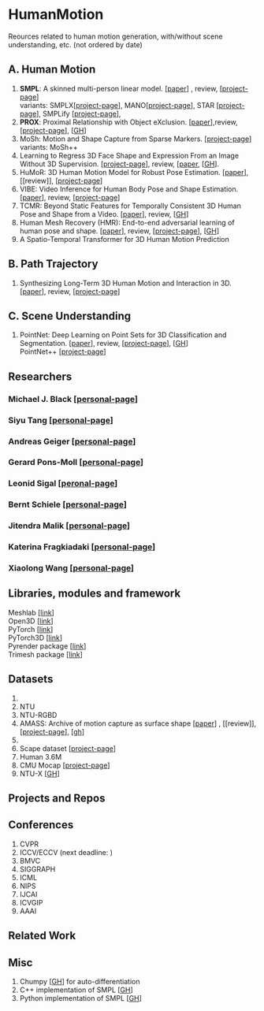 # HumanMotion
Reources related to human motion generation, with/without scene understanding, etc. (not ordered by date)

## A. Human Motion
1. **SMPL**: A skinned multi-person linear model. [[paper](https://files.is.tue.mpg.de/black/papers/SMPL2015.pdf)] , review, [[project-page](https://smpl.is.tue.mpg.de/)]  
    variants: SMPLX[[project-page](https://smpl-x.is.tue.mpg.de/)], MANO[[project-page](https://mano.is.tue.mpg.de/)], STAR [[project-page](https://star.is.tue.mpg.de/)], SMPLify [[project-page](https://smplify.is.tue.mpg.de/)],   
2. **PROX**: Proximal Relationship with Object eXclusion.  [[paper](https://ps.is.tuebingen.mpg.de/uploads_file/attachment/attachment/530/ICCV_2019___PROX.pdf)],review, [[project-page](https://prox.is.tue.mpg.de/)], [[GH](https://github.com/mohamedhassanmus/prox)]
3. MoSh: Motion and Shape Capture from Sparse Markers. [[project-page](https://ps.is.tuebingen.mpg.de/research_projects/mosh)]   
    variants: MoSh++
4. Learning to Regress 3D Face Shape and Expression From an Image Without 3D Supervision. [[project-page](https://ringnet.is.tue.mpg.de)], review, [[paper](https://openaccess.thecvf.com/content_CVPR_2019/papers/Sanyal_Learning_to_Regress_3D_Face_Shape_and_Expression_From_an_CVPR_2019_paper.pdf), [[GH](https://github.com/soubhiksanyal/RingNet)]. 
5. HuMoR: 3D Human Motion Model for Robust Pose Estimation. [[paper](https://geometry.stanford.edu/projects/humor/docs/humor.pdf)], [[review]], [[project-page](https://geometry.stanford.edu/projects/humor/)]
6. VIBE: Video Inference for Human Body Pose and Shape Estimation. [[paper](https://arxiv.org/pdf/1912.05656.pdf)], review, [[project-page](https://www.is.mpg.de/publications/vibe-cvpr-2020)]
7. TCMR: Beyond Static Features for Temporally Consistent 3D Human Pose and Shape from a Video. [[paper](https://arxiv.org/abs/2011.08627)], review, [[GH](https://github.com/hongsukchoi/TCMR_RELEASE)]
8.  Human Mesh Recovery (HMR): End-to-end adversarial learning of human pose and shape. [[paper](https://arxiv.org/pdf/1712.06584.pdf)], review, [[project-page](https://akanazawa.github.io/hmr/)], [[GH](https://github.com/akanazawa/hmr)]  
9.  A Spatio-Temporal Transformer for 3D Human Motion Prediction



## B. Path Trajectory
1. Synthesizing Long-Term 3D Human Motion and Interaction in 3D. [[paper](https://arxiv.org/pdf/2012.05522.pdf)], review, [[project-page](https://jiashunwang.github.io/Long-term-Motion-in-3D-Scenes/)]

## C. Scene Understanding
1.  PointNet: Deep Learning on Point Sets for 3D Classification and Segmentation. [[paper](https://arxiv.org/pdf/1612.00593.pdf)], review, [[project-page](http://stanford.edu/~rqi/pointnet/)], [[GH](https://github.com/charlesq34/pointnet)]  
    PointNet++ [[project-page](http://stanford.edu/~rqi/pointnet2/)]  

## Researchers
### Michael J. Black [[personal-page](https://ps.is.mpg.de/~black)]
### Siyu Tang [[personal-page](https://siyut.github.io/SiyuT/)]
### Andreas Geiger [[personal-page](http://www.cvlibs.net/)]
### Gerard Pons-Moll [[personal-page](https://virtualhumans.mpi-inf.mpg.de/people/pons-moll.html)]
### Leonid Sigal [[peronal-page](https://www.cs.ubc.ca/~lsigal/)]
### Bernt Schiele [[personal-page](https://www.mpi-inf.mpg.de/departments/computer-vision-and-machine-learning/people/bernt-schiele)]
### Jitendra Malik [[personal-page](https://people.eecs.berkeley.edu/~malik/)]
### Katerina Fragkiadaki [[personal-page](https://www.cs.cmu.edu/~katef/)]
### Xiaolong Wang [[personal-page](https://xiaolonw.github.io/)]

## Libraries, modules and framework

Meshlab  [[link](https://www.meshlab.net/)]  
Open3D  [[link](http://www.open3d.org/)]  
PyTorch  [[link](https://pytorch.org)]  
PyTorch3D [[link](https://pytorch3d.org/)]    
Pyrender package  [[link](https://pyrender.readthedocs.io/en/latest/)]  
Trimesh package [[link](https://trimsh.org/trimesh.html)]  

## Datasets
1.
2. NTU
3. NTU-RGBD
4. AMASS: Archive of motion capture as surface shape [[paper](https://openaccess.thecvf.com/content_ICCV_2019/papers/Mahmood_AMASS_Archive_of_Motion_Capture_As_Surface_Shapes_ICCV_2019_paper.pdf)] , [[review]], [[project-page](https://amass.is.tue.mpg.de/)], [[gh](https://github.com/nghorbani/amass)]
5. 
6. Scape dataset [[project-page](https://ai.stanford.edu/~drago/Projects/scape/scape.html)]
7. Human 3.6M
8. CMU Mocap [[project-page](http://mocap.cs.cmu.edu)]  
9. NTU-X [[GH](https://github.com/skelemoa/ntu-x)]


## Projects and Repos


## Conferences
1. CVPR 
2. ICCV/ECCV (next deadline: )
3. BMVC
4. SIGGRAPH
5. ICML
6. NIPS
7. IJCAI
8. ICVGIP
9. AAAI

## Related Work 

## Misc
1. Chumpy [[GH](https://github.com/mattloper/chumpy)] for auto-differentiation
2. C++ implementation of SMPL [[GH](https://github.com/YeeCY/SMPLpp)]
3. Python implementation of SMPL [[GH](https://github.com/CalciferZh/SMPL)]


<!--- End --->
